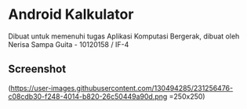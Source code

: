 # Android Kalkulator
Dibuat untuk memenuhi tugas Aplikasi Komputasi Bergerak, dibuat oleh Nerisa Sampa Guita - 10120158 / IF-4

## Screenshot
(https://user-images.githubusercontent.com/130494285/231256476-c08cdb30-f248-4014-b820-26c50449a90d.png =250x250)
